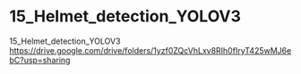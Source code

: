 # 15_Helmet_detection_YOLOV3
15_Helmet_detection_YOLOV3
https://drive.google.com/drive/folders/1yzf0ZQcVhLxv8RIh0fIryT425wMJ6ebC?usp=sharing


